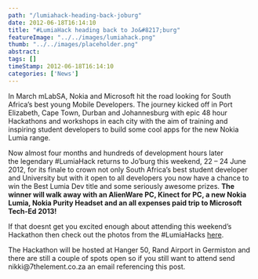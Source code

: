 ```yaml
---
path: "/lumiahack-heading-back-joburg" 
date: 2012-06-18T16:14:10 
title: "#LumiaHack heading back to Jo&#8217;burg" 
featureImage: "../../images/lumiahack.png"
thumb: "../../images/placeholder.png" 
abstract:  
tags: [] 
timeStamp: 2012-06-18T16:14:10 
categories: ['News'] 
---
```


<p>In March mLabSA, Nokia and Microsoft hit the road looking for South Africa&#8217;s best young Mobile Developers. The journey kicked off in Port Elizabeth, Cape Town, Durban and Johannesburg with epic 48 hour Hackathons and workshops in each city with the aim of training and inspiring student developers to build some cool apps for the new Nokia Lumia range.</p>
<p>Now almost four months and hundreds of development hours later the legendary #LumiaHack returns to Jo&#8217;burg this weekend, 22 &#8211; 24 June 2012, for its finale to crown not only South Africa&#8217;s best student developer and University but with it open to all developers you now have a chance to win the Best Lumia Dev title and some seriously awesome prizes. <strong>The winner will walk away with an AlienWare PC, Kinect for PC, a new Nokia Lumia, Nokia Purity Headset and an all expenses paid trip to Microsoft Tech-Ed 2013!</strong></p>
<p>If that doesnt get you excited enough about attending this weekend&#8217;s Hackathon then check out the photos from the #LumiaHacks <a href="http://www.flickr.com/photos/mlabsa/">here</a>.</p>
<p>The Hackathon will be hosted at Hanger 50, Rand Airport in Germiston and there are still a couple of spots open so if you still want to attend send nikki@7thelement.co.za an email referencing this post.</p>
<p>&nbsp;</p>
<p>&nbsp;</p>
